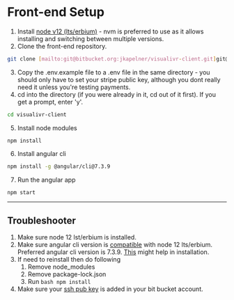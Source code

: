 # Front-end Setup 
1. Install [node v12 (lts/erbium)](https://www.digitalocean.com/community/tutorials/how-to-install-node-js-on-ubuntu-22-04) - nvm is preferred to use as it allows installing and switching between multiple versions.
2. Clone the front-end repository.
```bash
git clone [mailto:git@bitbucket.org:jkapelner/visualivr-client.git]git@bitbucket.org:jkapelner/visualivr-client.git
```
3. Copy the .env.example file to a .env file in the same directory - you should only have to set your stripe public key, although you dont really need it unless you're testing payments.
4. cd into the directory (if you were already in it, cd out of it first). If you get a prompt, enter 'y'.
```bash
cd visualivr-client
```
5. Install node modules
``` 
npm install
```
6. Install angular cli
```bash
npm install -g @angular/cli@7.3.9
```

7. Run the angular app
```bash
npm start 
``` 

----
## Troubleshooter
1. Make sure node 12 lst/erbium is installed.
2. Make sure angular cli version is [compatible](https://stackoverflow.com/questions/60248452/is-there-a-compatibility-list-for-angular-angular-cli-and-node-js) with node 12 lts/erbium. Preferred angular cli version is 7.3.9. [This](https://stackoverflow.com/questions/43344600/how-to-install-a-specific-version-of-angular-with-angular-cli) might help in installation.
3. If need to reinstall then do following 
    1. Remove node_modules
    2. Remove package-lock.json
    3. Run ```bash npm install ```
4. Make sure your [ssh pub key](https://www.google.com/search?q=generate+ssh+key+ubuntu&oq=generate+ss&aqs=chrome.2.69i57j0i512j0i20i263i512j0i512l7.4120j0j7&sourceid=chrome&ie=UTF-8) is added in your bit bucket account.

